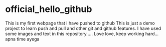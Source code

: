 # official_hello_github
This is my first webpage that i have pushed to github
This is just a demo project to learn push and pull and other git and github features.
I have used some images and text in this repository.....
Love love, keep working hard... apna time ayega
